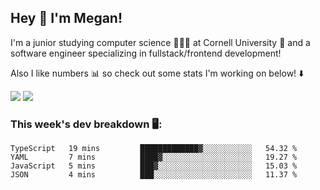 ## Hey 👋 I'm Megan! 
I'm a junior studying computer science 👩🏻‍💻 at Cornell University 🐻 and a software engineer specializing in fullstack/frontend development!

Also I like numbers 📊 so check out some stats I'm working on below! ⬇️

<img src="https://github-readme-stats.meganyin13.vercel.app/api?username=meganyin13&show_icons=true&hide=stars&count_private=true" />

<img src="https://github-readme-stats.meganyin13.vercel.app/api/top-langs/?username=meganyin13&layout=compact&hide=Jupyter%20Notebook" />

### This week's dev breakdown 🖥:
<!--START_SECTION:waka-->
```text
TypeScript   19 mins         █████████████▓░░░░░░░░░░░   54.32 % 
YAML         7 mins          ████▓░░░░░░░░░░░░░░░░░░░░   19.27 % 
JavaScript   5 mins          ███▓░░░░░░░░░░░░░░░░░░░░░   15.03 % 
JSON         4 mins          ███░░░░░░░░░░░░░░░░░░░░░░   11.37 % 
```
<!--END_SECTION:waka-->
